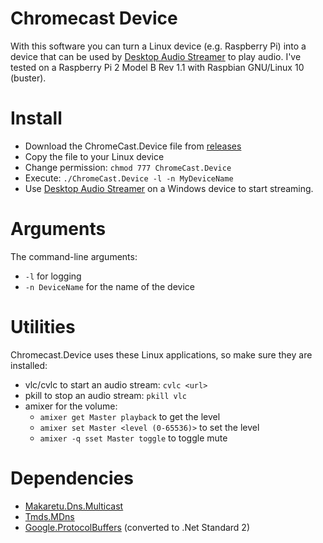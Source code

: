 # Chromecast Device

With this software you can turn a Linux device (e.g. Raspberry Pi) into a device that can be used by [Desktop Audio Streamer](https://github.com/SamDel/ChromeCast-Desktop-Audio-Streamer) to play audio. I've tested on a Raspberry Pi 2 Model B Rev 1.1 with Raspbian GNU/Linux 10 (buster).

# Install
- Download the ChromeCast.Device file from [releases](https://github.com/SamDel/ChromeCast-Device/releases)
- Copy the file to your Linux device
- Change permission: `chmod 777 ChromeCast.Device`
- Execute: `./ChromeCast.Device -l -n MyDeviceName`
- Use [Desktop Audio Streamer](https://github.com/SamDel/ChromeCast-Desktop-Audio-Streamer) on a Windows device to start streaming.

# Arguments
The command-line arguments:
- `-l` for logging
- `-n DeviceName` for the name of the device

# Utilities
Chromecast.Device uses these Linux applications, so make sure they are installed:

- vlc/cvlc to start an audio stream: `cvlc <url>`
- pkill to stop an audio stream: `pkill vlc`
- amixer for the volume:
   * `amixer get Master playback` to get the level
   * `amixer set Master <level (0-65536)>` to set the level
   * `amixer -q sset Master toggle` to toggle mute

# Dependencies
- [Makaretu.Dns.Multicast](https://github.com/richardschneider/net-mdns)
- [Tmds.MDns](https://github.com/tmds/Tmds.MDns)
- [Google.ProtocolBuffers](https://github.com/jskeet/protobuf-csharp-port) (converted to .Net Standard 2)
